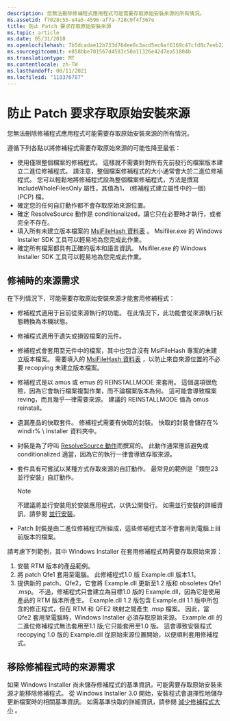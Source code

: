```yaml
---
description: 您無法刪除修補程式應用程式可能需要存取原始安裝來源的所有情況。
ms.assetid: f7028c55-e4a5-4596-af7a-728c9f4f367e
title: 防止 Patch 要求存取原始安裝來源
ms.topic: article
ms.date: 05/31/2018
ms.openlocfilehash: 7b5dcadae12b733d76dee8c3acd5ec6af6169c47cfd8c7eeb22ad9693a75859a
ms.sourcegitcommit: e858bbe701567d4583c50a11326e42d7ea51804b
ms.translationtype: MT
ms.contentlocale: zh-TW
ms.lasthandoff: 08/11/2021
ms.locfileid: "118376787"
---
```

# <a name="preventing-a-patch-from-requiring-access-to-the-original-installation-source"></a>防止 Patch 要求存取原始安裝來源

您無法刪除修補程式應用程式可能需要存取原始安裝來源的所有情況。

遵循下列各點以將修補程式需要存取原始來源的可能性降至最低：

-   使用僅限整個檔案的修補程式。 這樣就不需要針對所有先前發行的檔案版本建立二進位修補程式。 請注意，整個檔案修補程式的大小通常會大於二進位修補程式。 您可以輕鬆地將修補程式設為整個檔案修補程式，方法是撰寫 IncludeWholeFilesOnly 屬性，其值為1， (修補程式建立屬性中的一個)  (PCP) 檔。
-   確定您的任何自訂動作都不會存取原始來源位置。
-   確定 ResolveSource 動作是 conditionalized，讓它只在必要時才執行，或者完全不存在。
-   填入所有未建立版本檔案的 [MsiFileHash 資料表](msifilehash-table.md) 。 Msifiler.exe 的 Windows Installer SDK 工具可以輕易地為您完成此作業。
-   確定所有檔案都具有正確的版本和語言資訊。 Msifiler.exe 的 Windows Installer SDK 工具可以輕易地為您完成此作業。

## <a name="source-requirements-when-patching"></a>修補時的來源需求

在下列情況下，可能需要存取原始安裝來源才能套用修補程式：

-   修補程式適用于目前從來源執行的功能。 在此情況下，此功能會從來源執行狀態轉換為本機狀態。
-   修補程式適用于遺失或損毀檔案的元件。
-   修補程式會套用至元件中的檔案，其中也包含沒有 MsiFileHash 專案的未建立版本檔案。 需要填入的 [MsiFileHash 資料表](msifilehash-table.md) ，以防止來自來源位置的不必要 recopying 未建立版本檔案。
-   修補程式是以 amus 或 emus 的 REINSTALLMODE 來套用。 這個選項很危險，因為它會執行檔案複製作業，而不論檔案版本為何。 這可能會導致檔案 reving，而且幾乎一律需要來源。 建議的 REINSTALLMODE 值為 omus reinstall。
-   遺漏產品的快取套件。 修補程式需要有快取的封裝。 快取的封裝會儲存在% windir% \\ Installer 資料夾中。
-   封裝是為了呼叫 [ResolveSource 動作](resolvesource-action.md)而撰寫的。 此動作通常應該避免或 conditionalized 適當，因為它的執行一律會導致存取來源。
-   套件具有可嘗試以某種方式存取來源的自訂動作。 最常見的範例是「類型23並行安裝」自訂動作。
    > [!Note]  
    > 不建議將並行安裝用於安裝應用程式，以供公開發行。 如需並行安裝的詳細資訊，請參閱 [並行安裝](concurrent-installations.md)。

     

-   Patch 封裝是由二進位修補程式所組成，這些修補程式並不會套用到電腦上目前版本的檔案。

請考慮下列範例，其中 Windows Installer 在套用修補程式時需要存取原始來源：

1.  安裝 RTM 版本的產品範例。
2.  將 patch Qfe1 套用至電腦。 此修補程式1.0 版 Example.dll 版本1.1。
3.  提供新的 patch、Qfe2，它會將 Example.dll 更新至1.2 版和 obsoletes Qfe1 .msp。 不過，修補程式只會建立為目標1.0 版的 Example.dll，因為它是使用產品的 RTM 版本所產生。 Example.dll 1.2 版包含 Example.dll 1.1 版中所包含的修正程式，但在 RTM 和 QFE2 映射之間產生 .msp 檔案。 因此，當 Qfe2 套用至電腦時，Windows Installer 必須存取原始來源。 Example.dll 的二進位修補程式無法套用至1.1 版;它只能套用至1.0 版。 這會導致安裝程式 recopying 1.0 版的 Example.dll 從原始來源位置開始，以便順利套用修補程式。

## <a name="source-requirements-when-removing-a-patch"></a>移除修補程式時的來源需求

如果 Windows Installer 尚未儲存修補程式的基準資訊，可能需要存取原始安裝來源才能移除修補程式。 從 Windows Installer 3.0 開始，安裝程式會選擇性地儲存更新檔案時的相關基準資訊。 如需基準快取的詳細資訊，請參閱 [減少修補程式大小](reducing-patch-size.md) 。

 

 



